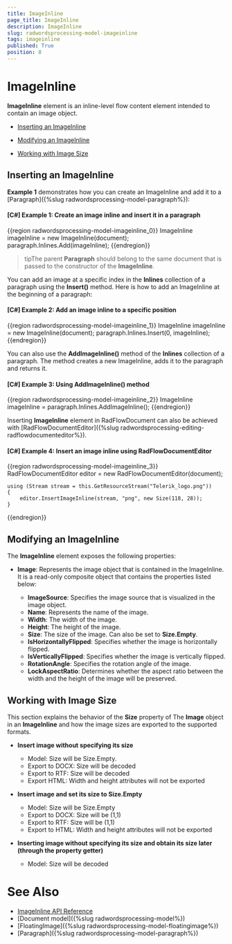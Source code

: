 ```yaml
---
title: ImageInline
page_title: ImageInline
description: ImageInline
slug: radwordsprocessing-model-imageinline
tags: imageinline
published: True
position: 8
---
```


# ImageInline



__ImageInline__ element is an inline-level flow content element intended to contain an image object.
      

* [Inserting an ImageInline](#inserting-an-imageinline)

* [Modifying an ImageInline](#modifying-an-imageinline)

* [Working with Image Size](#working-with-image-size)


## Inserting an ImageInline

__Example 1__ demonstrates how you can create an ImageInline and add it to a [Paragraph]({%slug radwordsprocessing-model-paragraph%}):
        

#### __[C#] Example 1: Create an image inline and insert it in a paragraph__

{{region radwordsprocessing-model-imageinline_0}}
    ImageInline imageInline = new ImageInline(document);
    paragraph.Inlines.Add(imageInline);
{{endregion}}



>tipThe parent __Paragraph__ should belong to the same document that is passed to the constructor of the __ImageInline__.
          

You can add an image at a specific index in the __Inlines__ collection of a paragraph using the __Insert()__ method. Here is how to add an ImageInline at the beginning of a paragraph:
        

#### __[C#] Example 2: Add an image inline to a specific position__

{{region radwordsprocessing-model-imageinline_1}}
    ImageInline imageInline = new ImageInline(document);
    paragraph.Inlines.Insert(0, imageInline);
{{endregion}}



You can also use the __AddImageInline()__ method of the __Inlines__ collection of a paragraph. The method creates a new ImageInline, adds it to the paragraph and returns it.
        

#### __[C#] Example 3: Using AddImageInline() method__

{{region radwordsprocessing-model-imageinline_2}}
    ImageInline imageInline = paragraph.Inlines.AddImageInline();
{{endregion}}



Inserting __ImageInline__ element in RadFlowDocument can also be achieved with [RadFlowDocumentEditor]({%slug radwordsprocessing-editing-radflowdocumenteditor%}).
        

#### __[C#] Example 4: Insert an image inline using RadFlowDocumentEditor__

{{region radwordsprocessing-model-imageinline_3}}
    RadFlowDocumentEditor editor = new RadFlowDocumentEditor(document);

    using (Stream stream = this.GetResourceStream("Telerik_logo.png"))
    {
        editor.InsertImageInline(stream, "png", new Size(118, 28));
    }
{{endregion}}



## Modifying an ImageInline

The __ImageInline__ element exposes the following properties:
        

* __Image__: Represents the image object that is contained in the ImageInline. It is a read-only composite object that contains the properties listed below:

    * __ImageSource__: Specifies the image source that is visualized in the image object.
    * __Name__: Represents the name of the image.
    * __Width__: The width of the image.
    * __Height__: The height of the image.    
	* __Size__: The size of the image. Can also be set to __Size.Empty__.
    * __IsHorizontallyFlipped__: Specifies whether the image is horizontally flipped.
    * __IsVerticallyFlipped__: Specifies whether the image is vertically flipped.
    * __RotationAngle__: Specifies the rotation angle of the image.    
	* __LockAspectRatio__: Determines whether the aspect ratio between the width and the height of the image will be preserved. 
                

## Working with Image Size

This section explains the behavior of the __Size__ property of The __Image__ object in an __ImageInline__ and how the image sizes are exported to the supported formats.

* __Insert image without specifying its size__
	* Model: Size will be Size.Empty.
	* Export to DOCX: Size will be decoded
	* Export to RTF: Size will be decoded
	* Export HTML: Width and height attributes will not be exported


* __Insert image and set its size to Size.Empty__
	* Model: Size will be Size.Empty
	* Export to DOCX: Size will be (1,1)
	* Export to RTF: Size will be (1,1)
	* Export to HTML: Width and height attributes will not be exported

* __Inserting image without specifying its size and obtain its size later (through the property getter)__
	* Model: Size will be decoded




# See Also

 * [ImageInline API Reference](http://www.telerik.com/help/wpf/t_telerik_windows_documents_flow_model_shapes_imageinline.html)
 * [Document model]({%slug radwordsprocessing-model%})
 * [FloatingImage]({%slug radwordsprocessing-model-floatingimage%})
 * [Paragraph]({%slug radwordsprocessing-model-paragraph%})
